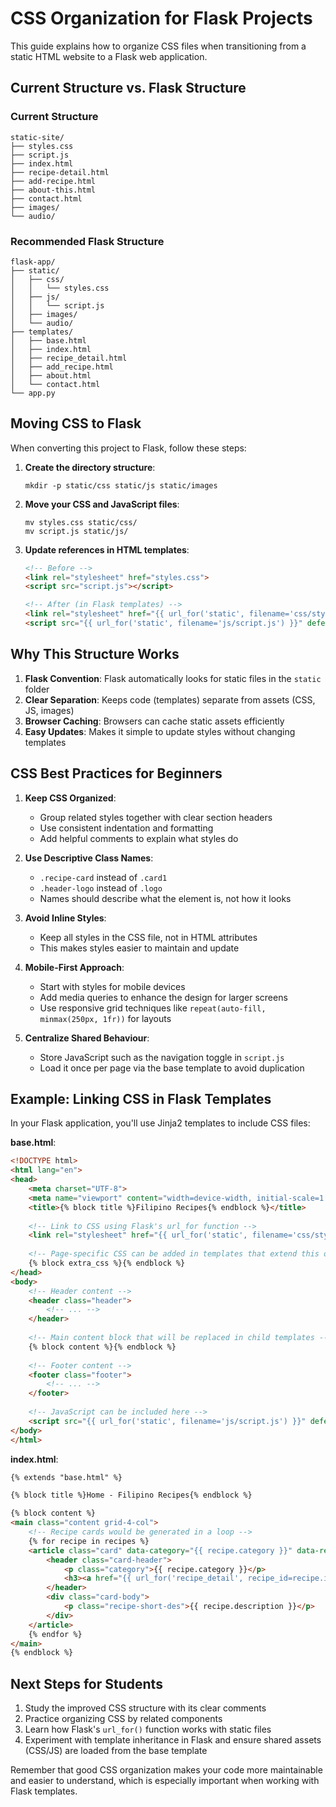 # CSS Organization for Flask Projects

This guide explains how to organize CSS files when transitioning from a static HTML website to a Flask web application.

## Current Structure vs. Flask Structure

### Current Structure
```
static-site/
├── styles.css
├── script.js
├── index.html
├── recipe-detail.html
├── add-recipe.html
├── about-this.html
├── contact.html
├── images/
└── audio/
```

### Recommended Flask Structure
```
flask-app/
├── static/
│   ├── css/
│   │   └── styles.css
│   ├── js/
│   │   └── script.js
│   ├── images/
│   └── audio/
├── templates/
│   ├── base.html
│   ├── index.html
│   ├── recipe_detail.html
│   ├── add_recipe.html
│   ├── about.html
│   └── contact.html
└── app.py
```

## Moving CSS to Flask

When converting this project to Flask, follow these steps:

1. **Create the directory structure**:
   ```
   mkdir -p static/css static/js static/images
   ```

2. **Move your CSS and JavaScript files**:
   ```
   mv styles.css static/css/
   mv script.js static/js/
   ```

3. **Update references in HTML templates**:
   ```html
   <!-- Before -->
   <link rel="stylesheet" href="styles.css">
   <script src="script.js"></script>
   
   <!-- After (in Flask templates) -->
   <link rel="stylesheet" href="{{ url_for('static', filename='css/styles.css') }}">
   <script src="{{ url_for('static', filename='js/script.js') }}" defer></script>
   ```

## Why This Structure Works

1. **Flask Convention**: Flask automatically looks for static files in the `static` folder
2. **Clear Separation**: Keeps code (templates) separate from assets (CSS, JS, images)
3. **Browser Caching**: Browsers can cache static assets efficiently
4. **Easy Updates**: Makes it simple to update styles without changing templates

## CSS Best Practices for Beginners

1. **Keep CSS Organized**: 
   - Group related styles together with clear section headers
   - Use consistent indentation and formatting
   - Add helpful comments to explain what styles do

2. **Use Descriptive Class Names**:
   - `.recipe-card` instead of `.card1`
   - `.header-logo` instead of `.logo`
   - Names should describe what the element is, not how it looks

3. **Avoid Inline Styles**:
   - Keep all styles in the CSS file, not in HTML attributes
   - This makes styles easier to maintain and update

4. **Mobile-First Approach**:
   - Start with styles for mobile devices
   - Add media queries to enhance the design for larger screens
   - Use responsive grid techniques like `repeat(auto-fill, minmax(250px, 1fr))` for layouts

5. **Centralize Shared Behaviour**:
   - Store JavaScript such as the navigation toggle in `script.js`
   - Load it once per page via the base template to avoid duplication

## Example: Linking CSS in Flask Templates

In your Flask application, you'll use Jinja2 templates to include CSS files:

**base.html**:
```html
<!DOCTYPE html>
<html lang="en">
<head>
    <meta charset="UTF-8">
    <meta name="viewport" content="width=device-width, initial-scale=1.0">
    <title>{% block title %}Filipino Recipes{% endblock %}</title>
    
    <!-- Link to CSS using Flask's url_for function -->
    <link rel="stylesheet" href="{{ url_for('static', filename='css/styles.css') }}">
    
    <!-- Page-specific CSS can be added in templates that extend this one -->
    {% block extra_css %}{% endblock %}
</head>
<body>
    <!-- Header content -->
    <header class="header">
        <!-- ... -->
    </header>
    
    <!-- Main content block that will be replaced in child templates -->
    {% block content %}{% endblock %}
    
    <!-- Footer content -->
    <footer class="footer">
        <!-- ... -->
    </footer>
    
    <!-- JavaScript can be included here -->
    <script src="{{ url_for('static', filename='js/script.js') }}" defer></script>
</body>
</html>
```

**index.html**:
```html
{% extends "base.html" %}

{% block title %}Home - Filipino Recipes{% endblock %}

{% block content %}
<main class="content grid-4-col">
    <!-- Recipe cards would be generated in a loop -->
    {% for recipe in recipes %}
    <article class="card" data-category="{{ recipe.category }}" data-recipe-id="{{ recipe.id }}">
        <header class="card-header">
            <p class="category">{{ recipe.category }}</p>
            <h3><a href="{{ url_for('recipe_detail', recipe_id=recipe.id) }}" class="recipe-link">{{ recipe.name }}</a></h3>
        </header>
        <div class="card-body">
            <p class="recipe-short-des">{{ recipe.description }}</p>
        </div>
    </article>
    {% endfor %}
</main>
{% endblock %}
```

## Next Steps for Students

1. Study the improved CSS structure with its clear comments
2. Practice organizing CSS by related components
3. Learn how Flask's `url_for()` function works with static files
4. Experiment with template inheritance in Flask and ensure shared assets (CSS/JS) are loaded from the base template

Remember that good CSS organization makes your code more maintainable and easier to understand, which is especially important when working with Flask templates.
